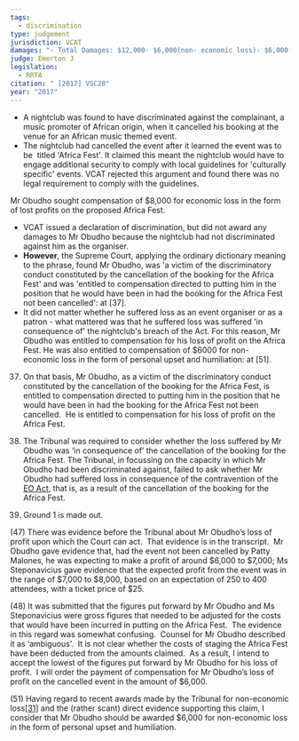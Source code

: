 ```yaml
---
tags:
  - discrimination
type: judgement
jurisdiction: VCAT
damages: "- Total Damages: $12,000- $6,000(non- economic loss)- $6,000(economic loss)"
judge: Emerton J
legislation:
  - RRTA
citation: " [2017] VSC28"
year: "2017"
---
```

- A nightclub was found to have discriminated against the complainant, a  music promoter of African origin, when it cancelled his booking at the  venue for an African music themed event. 
- The nightclub had cancelled the event after it learned the event was to be  titled 'Africa Fest'. It claimed this meant the nightclub would have to  engage additional security to comply with local guidelines for 'culturally  specific' events. VCAT rejected this argument and found there was no legal requirement to comply with the guidelines.

Mr Obudho sought compensation of $8,000 for economic loss in the form of lost profits on the proposed Africa Fest.



- VCAT issued a declaration of discrimination, but did not award any  damages to Mr Obudho because the nightclub had not discriminated against him as the organiser.
- **However**, the Supreme Court, applying the ordinary dictionary meaning to the phrase, found Mr Obudho, was 'a victim of the discriminatory conduct constituted by the cancellation of the booking for the Africa Fest' and was 'entitled to compensation directed to putting him in the position that he would have been in had the booking for the Africa Fest not been cancelled': at [37].
- It did not matter whether he suffered loss as an event organiser or as a patron - what mattered was that he suffered loss was suffered 'in consequence of' the nightclub's breach of the Act. For this reason, Mr Obudho was entitled to compensation for his loss of profit on the Africa  Fest. He was also entitled to compensation of $6000 for non-economic loss in the form of personal upset and humiliation: at [51].


37. On that basis, Mr Obudho, as a victim of the discriminatory conduct constituted by the cancellation of the booking for the Africa Fest, is entitled to compensation directed to putting him in the position that he would have been in had the booking for the Africa Fest not been cancelled.  He is entitled to compensation for his loss of profit on the Africa Fest.
    

38. The Tribunal was required to consider whether the loss suffered by Mr Obudho was ‘in consequence of’ the cancellation of the booking for the Africa Fest. The Tribunal, in focussing on the capacity in which Mr Obudho had been discriminated against, failed to ask whether Mr Obudho had suffered loss in consequence of the contravention of the [EO Act](https://jade.io/article/281882), that is, as a result of the cancellation of the booking for the Africa Fest.
    

39. Ground 1 is made out.


(47) There was evidence before the Tribunal about Mr Obudho’s loss of profit upon which the Court can act.  That evidence is in the transcript.  Mr Obudho gave evidence that, had the event not been cancelled by Patty Malones, he was expecting to make a profit of around $6,000 to $7,000; Ms Steponavicius gave evidence that the expected profit from the event was in the range of $7,000 to $8,000, based on an expectation of 250 to 400 attendees, with a ticket price of $25.
    

(48) It was submitted that the figures put forward by Mr Obudho and Ms Steponavicius were gross figures that needed to be adjusted for the costs that would have been incurred in putting on the Africa Fest.  The evidence in this regard was somewhat confusing.  Counsel for Mr Obudho described it as ‘ambiguous’.  It is not clear whether the costs of staging the Africa Fest have been deducted from the amounts claimed.  As a result, I intend to accept the lowest of the figures put forward by Mr Obudho for his loss of profit.  I will order the payment of compensation for Mr Obudho’s loss of profit on the cancelled event in the amount of $6,000.


(51) Having regard to recent awards made by the Tribunal for non-economic loss[[31]](https://jade.io/#_ftn31) and the (rather scant) direct evidence supporting this claim, I consider that Mr Obudho should be awarded $6,000 for non-economic loss in the form of personal upset and humiliation.
